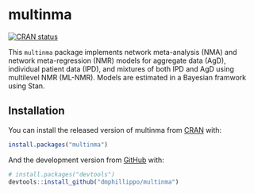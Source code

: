 
<!-- README.md is generated from README.Rmd. Please edit that file -->

# multinma

<!-- badges: start -->

[![CRAN
status](https://www.r-pkg.org/badges/version/multinma)](https://CRAN.R-project.org/package=multinma)
<!-- badges: end -->

This `multinma` package implements network meta-analysis (NMA) and
network meta-regression (NMR) models for aggregate data (AgD),
individual patient data (IPD), and mixtures of both IPD and AgD using
multilevel NMR (ML-NMR). Models are estimated in a Bayesian framwork
using Stan.

## Installation

You can install the released version of multinma from
[CRAN](https://CRAN.R-project.org) with:

``` r
install.packages("multinma")
```

And the development version from [GitHub](https://github.com/) with:

``` r
# install.packages("devtools")
devtools::install_github("dmphillippo/multinma")
```

